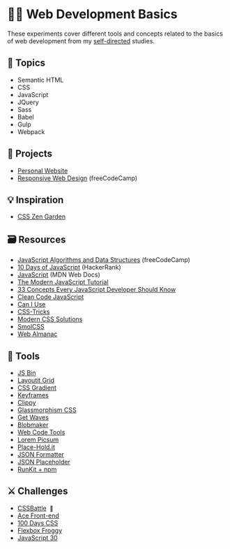 # :man_technologist: Web Development Basics

These experiments cover different tools and concepts related to the basics of web development from my [self-directed](https://github.com/DanielBrito/self-learning) studies.

## 📑 Topics

- Semantic HTML
- CSS
- JavaScript
- JQuery
- Sass
- Babel
- Gulp
- Webpack

## 🚀 Projects

- [Personal Website](https://danielbrito.github.io/)
- [Responsive Web Design](https://codepen.io/collection/nkmzqa) (freeCodeCamp)

## :bulb: Inspiration

- [CSS Zen Garden](http://www.csszengarden.com/)

## :card_file_box: Resources

- [JavaScript Algorithms and Data Structures](https://www.freecodecamp.org/learn/javascript-algorithms-and-data-structures/) (freeCodeCamp)
- [10 Days of JavaScript](https://www.hackerrank.com/domains/tutorials/10-days-of-javascript) (HackerRank)
- [JavaScript](https://developer.mozilla.org/en-US/docs/Web/JavaScript) (MDN Web Docs)
- [The Modern JavaScript Tutorial](https://javascript.info/)
- [33 Concepts Every JavaScript Developer Should Know](https://github.com/leonardomso/33-js-concepts)
- [Clean Code JavaScript](https://github.com/ryanmcdermott/clean-code-javascript)
- [Can I Use](https://caniuse.com/)
- [CSS-Tricks](https://css-tricks.com/)
- [Modern CSS Solutions](https://moderncss.dev/)
- [SmolCSS](https://smolcss.dev/)
- [Web Almanac](https://almanac.httparchive.org/en/2022/)

## :toolbox: Tools

- [JS Bin](https://jsbin.com)
- [Layoutit Grid](https://grid.layoutit.com/)
- [CSS Gradient](https://cssgradient.io/)
- [Keyframes](https://keyframes.app/)
- [Clippy](https://bennettfeely.com/clippy/)
- [Glassmorphism CSS](https://glassmorphi.com/)
- [Get Waves](https://getwaves.io/)
- [Blobmaker](https://www.blobmaker.app/)
- [Web Code Tools](https://webcode.tools/)
- [Lorem Picsum](https://picsum.photos/)
- [Place-Hold.it](https://place-hold.it/)
- [JSON Formatter](https://jsonformatter.curiousconcept.com)
- [JSON Placeholder](https://jsonplaceholder.typicode.com/)
- [RunKit + npm](https://npm.runkit.com/)

## ⚔️ Challenges

- [CSSBattle](https://cssbattle.dev/)<span>&nbsp; <a href="https://cssbattle.dev/player/danielbrito" style="text-decoration: none; font-size: 12px" title="My profile">👤</a></span>
- [Ace Front-end](https://www.acefrontend.com/)
- [100 Days CSS](https://100dayscss.com/)
- [Flexbox Froggy](https://flexboxfroggy.com/)
- [JavaScript 30](https://javascript30.com/)
